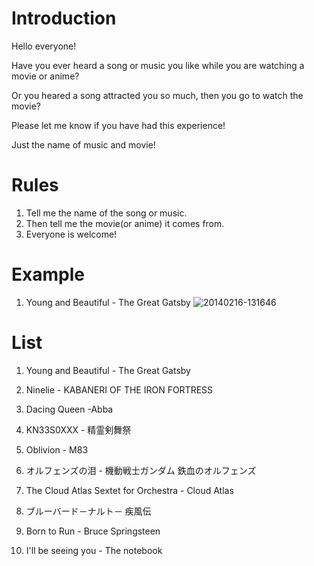 # Introduction
Hello everyone! 

Have you ever heard a song or music you like while you are watching a movie or anime?

Or you heared a song attracted you so much, then you go to watch the movie?

Please let me know if you have had this experience!

Just the name of music and movie!

# Rules

1. Tell me the name of the song or music.
2. Then tell me the movie(or anime) it comes from.
3. Everyone is welcome!



# Example
1. Young and Beautiful - The Great Gatsby
![20140216-131646](https://user-images.githubusercontent.com/107686023/174292440-4875dd06-6ef2-4236-93b4-06b1b0268aa7.jpg)


# List
1. Young and Beautiful - The Great Gatsby

2. Ninelie - KABANERI OF THE IRON FORTRESS

3. Dacing Queen -Abba

4. KN33S0XXX - 精霊剣舞祭

5. Oblivion - M83

6. オルフェンズの泪 - 機動戦士ガンダム 鉄血のオルフェンズ

7. The Cloud Atlas Sextet for Orchestra - Cloud Atlas

8. ブルーバード－ナルト－ 疾風伝

9. Born to Run - Bruce Springsteen

10. I'll be seeing you - The notebook
